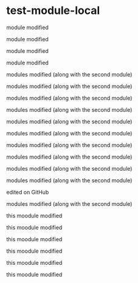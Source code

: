 # test-module-local

module modified

module modified

module modified

module modified

modules modified (along with the second module)

modules modified (along with the second module)

modules modified (along with the second module)

modules modified (along with the second module)

modules modified (along with the second module)

modules modified (along with the second module)

modules modified (along with the second module)

modules modified (along with the second module)

modules modified (along with the second module)

modules modified (along with the second module)

edited on GitHub

modules modified (along with the second module)

this moodule modified

this moodule modified

this moodule modified

this moodule modified

this moodule modified

this moodule modified
